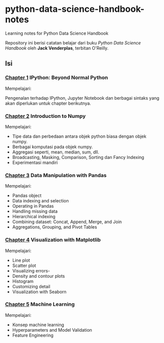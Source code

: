 # python-data-science-handbook-notes

Learning notes for Python Data Science Handbook

Repository ini berisi catatan belajar dari buku _Python Data Science Handbook_ oleh __Jack Venderplas__, terbitan O'Reilly.

## Isi

### [Chapter 1](https://github.com/agusrichard/python-data-science-handbook-notes/tree/master/Chapter%201) IPython: Beyond Normal Python

Mempelajari: 

Pengenalan terhadap IPython, Jupyter Notebook dan berbagai sintaks yang akan diperlukan untuk chapter berikutnya.


### [Chapter 2](https://github.com/agusrichard/python-data-science-handbook-notes/tree/master/Chapter%202) Introduction to Numpy

Mempelajari:

- Tipe data dan perbedaan antara objek python biasa dengan objek numpy.
- Berbagai komputasi pada objek numpy.
- Aggregasi seperti, mean, median, sum, dll.
- Broadcasting, Masking, Comparison, Sorting dan Fancy Indexing
- Experimentasi mandiri


### [Chapter 3](https://github.com/agusrichard/python-data-science-handbook-notes/tree/master/Chapter%203) Data Manipulation with Pandas

Mempelajari:

- Pandas object
- Data indexing and selection
- Operating in Pandas
- Handling missing data
- Hierarchical indexing
- Combining dataset: Concat, Append, Merge, and Join
- Aggregations, Grouping, and Pivot Tables


### [Chapter 4](https://github.com/agusrichard/python-data-science-handbook-notes/tree/master/Chapter%204) Visualization with Matplotlib

Mempelajari: 

- Line plot
- Scatter plot
- Visualizing errors-
- Density and contour plots
- Histogram
- Customizing detail
- Visualization with Seaborn


### [Chapter 5](https://github.com/agusrichard/python-data-science-handbook-notes/tree/master/Chapter%205) Machine Learning

Mempelajari:

- Konsep machine learning
- Hyperparameters and Model Validation
- Feature Engineering
